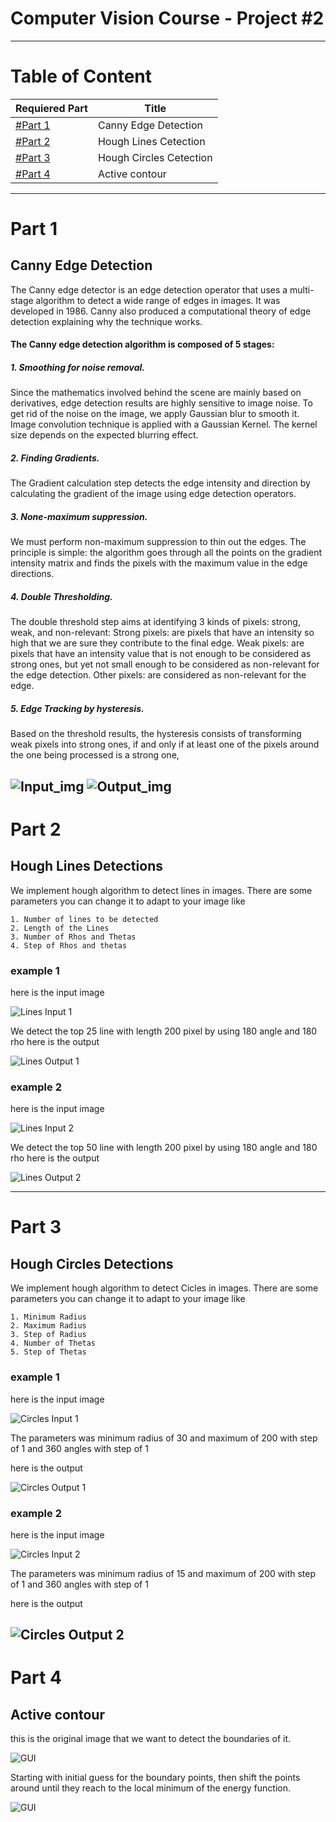 # Computer Vision Course - Project #2

---
# Table of Content

| Requiered Part | Title |
| ----------- | ----------- |
| [#Part 1](#part-1) | Canny Edge Detection |
| [#Part 2](#part-2) | Hough Lines Cetection |
| [#Part 3](#part-3) | Hough Circles Cetection |
| [#Part 4](#part-4) | Active contour|

---
# Part 1

## Canny Edge Detection

The Canny edge detector is an edge detection operator that uses a multi-stage algorithm to detect a wide range of edges in images. It was developed in 1986. Canny also produced a computational theory of edge detection explaining why the technique works.


#### The Canny edge detection algorithm is composed of 5 stages:

##### 1. Smoothing for noise removal.
   Since the mathematics involved behind the scene are mainly based on derivatives, edge detection results are highly sensitive to image noise.
   To get rid of the noise on the image, we apply Gaussian blur to smooth it. Image convolution technique is applied with a Gaussian Kernel. The kernel size depends on the expected blurring effect.
##### 2. Finding Gradients.
   The Gradient calculation step detects the edge intensity and direction by calculating the gradient of the image using edge detection operators.
##### 3. None-maximum suppression.
   We must perform non-maximum suppression to thin out the edges. The principle is simple: the algorithm goes through all the points on the gradient intensity matrix and finds the pixels with the maximum value in the edge directions.
##### 4. Double Thresholding.
   The double threshold step aims at identifying 3 kinds of pixels: strong, weak, and non-relevant:
   Strong pixels: are pixels that have an intensity so high that we are sure they contribute to the final edge.
   Weak pixels: are pixels that have an intensity value that is not enough to be considered as strong ones, but yet not small enough to be considered as non-relevant for the edge detection.
   Other pixels: are considered as non-relevant for the edge.
##### 5. Edge Tracking by hysteresis.
   Based on the threshold results, the hysteresis consists of transforming weak pixels into strong ones, if and only if at least one of the pixels around the one being processed is a strong one,

![Input_img](CannyInput.jpg)
![Output_img](CannyOutput.png)
---


# Part 2 

## Hough Lines Detections
We implement hough algorithm to detect lines in images.
There are some parameters you can change it to adapt to your image like

    1. Number of lines to be detected 
    2. Length of the Lines
    3. Number of Rhos and Thetas
    4. Step of Rhos and thetas
### example 1
here is the input image

![Lines Input 1](linesInput.jpg)

We detect the top 25 line with length 200 pixel by using 180 angle and 180 rho 
here is the output

![Lines Output 1](linesOutput.jpg)

### example 2
here is the input image

![Lines Input 2](linesInput2.jpg)

We detect the top 50 line with length 200 pixel by using 180 angle and 180 rho 
here is the output

![Lines Output 2](linesOutput2.jpg)

---

# Part 3

## Hough Circles Detections
We implement hough algorithm to detect Cicles in images.
There are some parameters you can change it to adapt to your image like

    1. Minimum Radius
    2. Maximum Radius
    3. Step of Radius
    4. Number of Thetas
    5. Step of Thetas

### example 1
here is the input image

![Circles Input 1](CirclesInput.jpg)

The parameters was minimum radius of 30 and maximum of 200 with step of 1 and 360 angles with step of 1 

here is the output

![Circles Output 1](CirclesOutput.jpg)

### example 2
here is the input image

![Circles Input 2](CirclesInput2.jpg)

The parameters was minimum radius of 15 and maximum of 200 with step of 1 and 360 angles with step of 1 

here is the output

![Circles Output 2](CirclesOutput2.jpg)
---

# Part 4

## Active contour

this is the original image that we want to detect the boundaries of it.

![GUI](snakeImageInput.png)

Starting with initial guess for the boundary points, then shift the points around until they reach to the local minimum of the energy function.

![GUI](snakeImageOutput.png)